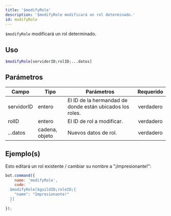 ```yaml
---
title: '$modifyRole'
description: '$modifyRole modificará un rol determinado.'
id: modifyRole
---
```


`$modifyRole` modificará un rol determinado.

## Uso

```php
$modifyRole[servidorID;rolID;...datos]
```

## Parámetros

| Campo      | Tipo           | Parámetros                                               | Requerido |
| ---------- | -------------- | -------------------------------------------------------- |:---------:|
| servidorID | entero         | El ID de la hermandad de donde están ubicados los roles. | verdadero |
| rolID      | entero         | El ID de rol a modificar.                                | verdadero |
| ...datos   | cadena, objeto | Nuevos datos de rol.                                     | verdadero |

## Ejemplo(s)

Esto editará un rol existente / cambiar su nombre a "¡Impresionante!":

```javascript
bot.command({
    name: 'modifyRole',
    code: `
  $modifyRole[$guildID;roleID;{
    "name": "Impresionante!"
  }]
  `
});
```